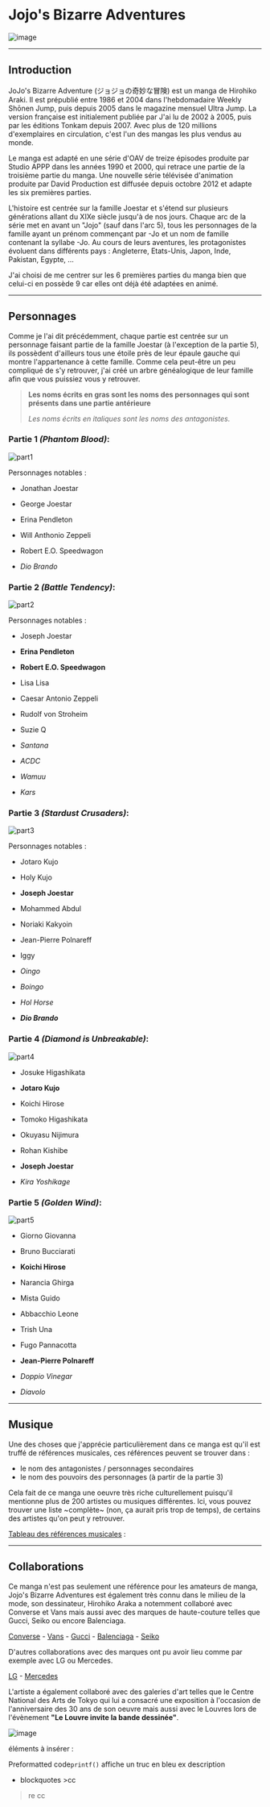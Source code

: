 # Jojo's Bizarre Adventures 

![image](https://github.com/user-attachments/assets/8917a444-5135-440b-b02f-52808289a967)

* * *

## Introduction  

JoJo's Bizarre Adventure (ジョジョの奇妙な冒険) est un manga de Hirohiko Araki. Il est prépublié entre 1986 et 2004 dans l'hebdomadaire Weekly Shōnen Jump, puis depuis 2005 dans le magazine mensuel Ultra Jump. La version française est initialement publiée par J'ai lu de 2002 à 2005, puis par les éditions Tonkam depuis 2007.
Avec plus de 120 millions d'exemplaires en circulation, c'est l'un des mangas les plus vendus au monde.

Le manga est adapté en une série d'OAV de treize épisodes produite par Studio APPP dans les années 1990 et 2000, qui retrace une partie de la troisième partie du manga. Une nouvelle série télévisée d'animation produite par David Production est diffusée depuis octobre 2012 et adapte les six premières parties. 

L'histoire est centrée sur la famille Joestar et s'étend sur plusieurs générations allant du XIXe siècle jusqu'à de nos jours. 
Chaque arc de la série met en avant un "Jojo" (sauf dans l'arc 5), tous les personnages de la famille ayant un prénom commençant par -Jo et un nom de famille contenant la syllabe -Jo. 
Au cours de leurs aventures, les protagonistes évoluent dans différents pays : Angleterre, Etats-Unis, Japon, Inde, Pakistan, Egypte, ... 

J'ai choisi de me centrer sur les 6 premières parties du manga bien que celui-ci en possède 9 car elles ont déjà été adaptées en animé. 

* * *

## Personnages 

Comme je l'ai dit précédemment, chaque partie est centrée sur un personnage faisant partie de la famille Joestar (à l'exception de la partie 5), ils possèdent d'ailleurs tous une étoile près de leur épaule gauche qui montre l'appartenance à cette famille. Comme cela peut-être un peu compliqué de s'y retrouver, j'ai créé un arbre généalogique de leur famille afin que vous puissiez vous y retrouver.

>**Les noms écrits en gras sont les noms des personnages qui sont présents dans une partie antérieure**
>
>*Les noms écrits en italiques sont les noms des antagonistes.*

### Partie 1 *(Phantom Blood)*: 
![part1](img/jojopart1.jpg)

Personnages notables : 

- Jonathan Joestar

- George Joestar

- Erina Pendleton

- Will Anthonio Zeppeli

- Robert E.O. Speedwagon

- *Dio Brando*

### Partie 2 *(Battle Tendency)*: 
![part2](img/jojopart2.jpg)

Personnages notables : 

- Joseph Joestar

- **Erina Pendleton**

- **Robert E.O. Speedwagon**

- Lisa Lisa 

- Caesar Antonio Zeppeli

- Rudolf von Stroheim

- Suzie Q

- *Santana* 

- *ACDC*

- *Wamuu*

- *Kars*

### Partie 3 *(Stardust Crusaders)*: 
![part3](img/jojopart3.jpg)

Personnages notables : 

- Jotaro Kujo

- Holy Kujo

- **Joseph Joestar**

- Mohammed Abdul	

- Noriaki Kakyoin

- Jean-Pierre Polnareff

- Iggy

- *Oingo*

- *Boingo* 

- *Hol Horse*

- ***Dio Brando***

### Partie 4 *(Diamond is Unbreakable)*: 
![part4](img/jojopart4.jpg)

- Josuke Higashikata	

- **Jotaro Kujo**

- Koichi Hirose

- Tomoko Higashikata

- Okuyasu Nijimura

- Rohan Kishibe

- **Joseph Joestar**

- *Kira Yoshikage*

### Partie 5 *(Golden Wind)*: 

![part5](img/jojopart5.jpg)

- Giorno Giovanna

- Bruno Bucciarati

- **Koichi Hirose**

- Narancia Ghirga

- Mista Guido

- Abbacchio Leone

- Trish Una

- Fugo Pannacotta

- **Jean-Pierre Polnareff**

- *Doppio Vinegar*

- *Diavolo*

* * *

## Musique 

Une des choses que j'apprécie particulièrement dans ce manga est qu'il est truffé de références musicales, ces références peuvent se trouver dans : 
- le nom des antagonistes / personnages secondaires
- le nom des pouvoirs des personnages (à partir de la partie 3)

Cela fait de ce manga une oeuvre très riche culturellement puisqu'il mentionne plus de 200 artistes ou musiques différentes. 
Ici, vous pouvez trouver une liste ~complète~ (non, ça aurait pris trop de temps), de certains des artistes qu'on peut y retrouver. 

[Tableau des références musicales](pages/tableau.md) : 

* * *

## Collaborations 

Ce manga n'est pas seulement une référence pour les amateurs de manga, Jojo's Bizarre Adventures est également très connu dans le milieu de la mode, son dessinateur, Hirohiko Araka a notemment collaboré avec Converse et Vans mais aussi avec des marques de haute-couture telles que Gucci, Seiko ou encore Balenciaga.  

[Converse](https://www.google.com/url?sa=i&url=https%3A%2F%2Fjojo-news.com%2F2022%2F01%2F28%2Fjojos-bizarre-adventure-x-converse-returns-with-stone-ocean-sneakers%2F&psig=AOvVaw2Y4JsOz53WcRpeeqbGmxKX&ust=1727188118002000&source=images&cd=vfe&opi=89978449&ved=0CBQQjRxqFwoTCJCwvKOj2YgDFQAAAAAdAAAAABAE) - [Vans](https://www.google.com/url?sa=i&url=https%3A%2F%2Fjojowiki.com%2FJoJo%2527s_Bizarre_Adventure_Golden_Wind_%25C3%2597_VANS&psig=AOvVaw04UPYGpMcd0YZJdAeshSz-&ust=1727188857691000&source=images&cd=vfe&opi=89978449&ved=0CBQQjRxqFwoTCJCYgIem2YgDFQAAAAAdAAAAABAE) - [Gucci](https://jojo.fandom.com/wiki/Gucci_X_Hirohiko_Araki_X_Spur) - [Balenciaga](https://www.google.com/url?sa=i&url=https%3A%2F%2Fwww.animenewsnetwork.com%2Finterest%2F2018-08-17%2Fjojo-bruno-bucciarati-poses-in-balenciaga-for-magazine-cover%2F.135589&psig=AOvVaw0E3AHn6USgVYkNK_D5X9z4&ust=1727188621963000&source=images&cd=vfe&opi=89978449&ved=0CBQQjRxqFwoTCMjiyJal2YgDFQAAAAAdAAAAABAE) - [Seiko](https://www.google.com/url?sa=i&url=https%3A%2F%2Fjojowiki.com%2FSeiko_%25C3%2597_JoJo&psig=AOvVaw2ynsm7-IgdjnDpYBXd1cm2&ust=1727189007286000&source=images&cd=vfe&opi=89978449&ved=0CBQQjRxqFwoTCPCSz8um2YgDFQAAAAAdAAAAABAE)

D'autres collaborations avec des marques ont pu avoir lieu comme par exemple avec LG ou Mercedes. 

[LG](https://jojowiki.com/JOJO_L-02K) - [Mercedes](https://www.animenewsnetwork.com/interest/2018-08-31/jojo-bizarre-adventure-exhibit-promotions-take-over-tokyo/.136065)

L'artiste a également collaboré avec des galeries d'art telles que le Centre National des Arts de Tokyo qui lui a consacré une exposition à l'occasion de l'anniversaire des 30 ans de son oeuvre mais aussi avec le Louvres lors de l'évènement __"Le Louvre invite la bande dessinée"__. 

![image](https://github.com/user-attachments/assets/ca95b369-9b1d-49fc-88c5-078d2f97dd48)

éléments à insérer : 

Preformatted code`printf()` affiche un truc en bleu ex description

- blockquotes >cc
>re cc
